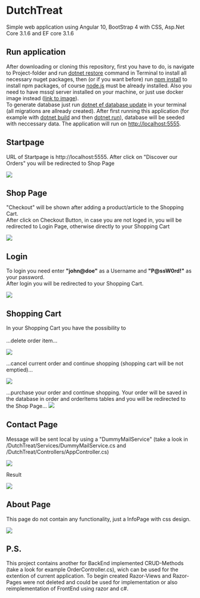 # DutchTreat
Simple web application using Angular 10, BootStrap 4 with CSS, Asp.Net Core 3.1.6 and EF core 3.1.6

<h2>Run application</h2>
<p>After downloading or cloning this repository, first you have to do, is navigate to Project-folder and run 
<a href="https://docs.microsoft.com/en-us/dotnet/core/tools/dotnet-restore"> dotnet restore</a> command in Terminal to install all necessary nuget packages, then (or if you want before) run
<a href="https://docs.npmjs.com/cli/install">npm install</a> to install npm packages, of course 
<a href="https://nodejs.org/en/download/">node.js</a> must be already installed. Also you need to have mssql server installed on your machine, or just use docker image instead
(<a href="https://hub.docker.com/_/microsoft-mssql-server">link to image</a>).<br>
To generate database just run 
<a href="https://docs.microsoft.com/en-us/ef/core/managing-schemas/migrations/?tabs=dotnet-core-cli">dotnet ef database update</a> in your terminal (all migrations are allready created). 
After first running this application
(for example with <a href="https://docs.microsoft.com/en-us/dotnet/core/tools/dotnet-build">dotnet build</a> and then 
<a href="https://docs.microsoft.com/en-us/dotnet/core/tools/dotnet-run">dotnet run</a>), database will be seeded with neccessary data. The application will run on <u>http://localhost:5555</u>.</p> 
<h2>Startpage</h2>
<p>URL of Startpage is http://localhost:5555. After click on "Discover our Orders" you will be redirected to Shop Page</p>
<img src="https://github.com/VChouliak/gifs_demo/blob/master/DutchTreat/start_page.gif"/>
<h2>Shop Page</h2>
<p>"Checkout" will be shown after adding a product/article to the Shopping Cart.<br> 
After click on Checkout Button, in case you are not loged in, you will be redirected to Login Page, otherwise directly to your Shopping Cart</p></p>
<img src="https://github.com/VChouliak/gifs_demo/blob/master/DutchTreat/shop.gif"/>
<h2>Login</h2>
<p>To login you need enter <b>"john@doe"</b> as a Username and <b>"P@ssW0rd!"</b> as your password.<br>
After login you will be redirected to your Shopping Cart.</p>
<img src="https://github.com/VChouliak/gifs_demo/blob/master/DutchTreat/login.gif"/>
<h2>Shopping Cart</h2>
<p>In your Shopping Cart you have the possibility to <br><br> ...delete order item...</p>
<img src="https://github.com/VChouliak/gifs_demo/blob/master/DutchTreat/delete_from_order.gif"/>
<p>...cancel current order and continue shopping (shopping cart will be not emptied)... </p>
<img src="https://github.com/VChouliak/gifs_demo/blob/master/DutchTreat/cancel_order.gif"/>
<p>...purchase your order and continue shopping. Your order will be saved in the database in order and orderItems tables and you will be redirected to the Shop Page...
<img src="https://github.com/VChouliak/gifs_demo/blob/master/DutchTreat/purchase_order.gif"/>
<h2>Contact Page</h2>
<p>Message will be sent local by using a "DummyMailService" (take a look in /DutchTreat/Services/DummyMailService.cs and /DutchTreat/Controllers/AppController.cs)</p>
<img src="https://github.com/VChouliak/gifs_demo/blob/master/DutchTreat/contact_page.gif"/>
<p>Result</p>
<img src="https://github.com/VChouliak/gifs_demo/blob/master/DutchTreat/Screenshot_20200804_115904.png" />
<h2>About Page</h2>
<p>This page do not contain any functionality, just a InfoPage with css design.</p>
<img src="https://github.com/VChouliak/gifs_demo/blob/master/DutchTreat/about_page.gif"/>
<h2>P.S.</h2>
This project contains another for BackEnd implemented CRUD-Methods (take a look for example OrderController.cs), wich can be used for the extention of current application.
To begin created Razor-Views and Razor-Pages were not deleted and could be used for implementation or also reimplementation of FrontEnd using razor and c#.
